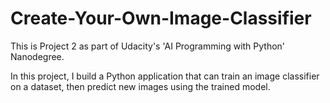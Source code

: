 # Create-Your-Own-Image-Classifier
This is Project 2 as part of Udacity's 'AI Programming with Python' Nanodegree.


In this project, I build a Python application that can train an image classifier on a dataset, then predict new images using the trained model.